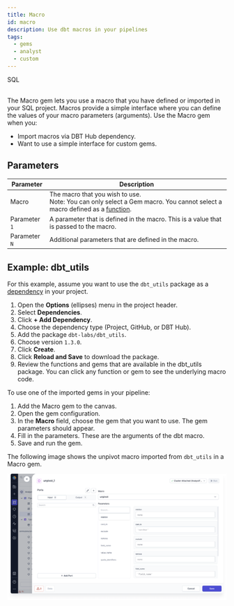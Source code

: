```yaml
---
title: Macro
id: macro
description: Use dbt macros in your pipelines
tags:
  - gems
  - analyst
  - custom
---
```


<span class="badge">SQL</span><br/><br/>

The Macro gem lets you use a macro that you have defined or imported in your SQL project. Macros provide a simple interface where you can define the values of your macro parameters (arguments). Use the Macro gem when you:

- Import macros via DBT Hub dependency.
- Want to use a simple interface for custom gems.

## Parameters

| Parameter     | Description                                                                                                                                                                     |
| ------------- | ------------------------------------------------------------------------------------------------------------------------------------------------------------------------------- |
| Macro         | The macro that you wish to use.<br/>Note: You can only select a Gem macro. You cannot select a macro defined as a [function](docs/analysts/development/functions/functions.md). |
| Parameter `1` | A parameter that is defined in the macro. This is a value that is passed to the macro.                                                                                          |
| Parameter `N` | Additional parameters that are defined in the macro.                                                                                                                            |

## Example: dbt_utils

For this example, assume you want to use the `dbt_utils` package as a [dependency](docs/analysts/extensibility/extensibility.md#dependencies) in your project.

1. Open the **Options** (ellipses) menu in the project header.
1. Select **Dependencies**.
1. Click **+ Add Dependency**.
1. Choose the dependency type (Project, GitHub, or DBT Hub).
1. Add the package `dbt-labs/dbt_utils`.
1. Choose version `1.3.0`.
1. Click **Create**.
1. Click **Reload and Save** to download the package.
1. Review the functions and gems that are available in the dbt_utils package. You can click any function or gem to see the underlying macro code.

To use one of the imported gems in your pipeline:

1. Add the Macro gem to the canvas.
1. Open the gem configuration.
1. In the **Macro** field, choose the gem that you want to use. The gem parameters should appear.
1. Fill in the parameters. These are the arguments of the dbt macro.
1. Save and run the gem.

The following image shows the unpivot macro imported from `dbt_utils` in a Macro gem.

![Unpivot macro](img/unpivot-macro.png)
